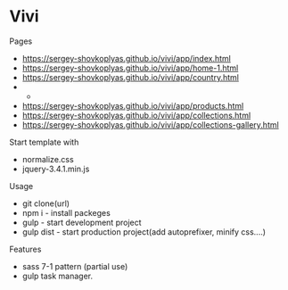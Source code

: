 # Vivi

Pages
- https://sergey-shovkoplyas.github.io/vivi/app/index.html
- https://sergey-shovkoplyas.github.io/vivi/app/home-1.html
- https://sergey-shovkoplyas.github.io/vivi/app/country.html
- -
- https://sergey-shovkoplyas.github.io/vivi/app/products.html
- https://sergey-shovkoplyas.github.io/vivi/app/collections.html
- https://sergey-shovkoplyas.github.io/vivi/app/collections-gallery.html

Start template with 
- normalize.css
- jquery-3.4.1.min.js

Usage 
- git clone(url)
- npm i      - install packeges
- gulp       - start development project
- gulp dist  - start production project(add autoprefixer, minify css....)

Features 
- sass 7-1 pattern (partial use)
- gulp task manager.
